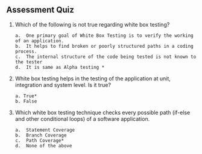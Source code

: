 ## Assessment Quiz

1. 	Which of the following is not true regarding white box testing? 

        a.  One primary goal of White Box Testing is to verify the working of an application.
        b.	It helps to find broken or poorly structured paths in a coding process.
        c.	The internal structure of the code being tested is not known to the tester
        d.	It is same as Alpha testing *

2.	White box testing helps in the testing of the application at unit, integration and system level. Is it true?

        a. True*
        b. False

3.	Which white box testing technique checks every possible path (if-else and other conditional loops) of a software application.

        a.	Statement Coverage
        b.	Branch Coverage
        c.	Path Coverage*
        d.	None of the above